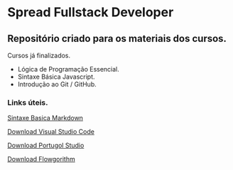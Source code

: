 # Spread Fullstack Developer
## Repositório criado para os materiais dos cursos.



Cursos já finalizados.

- Lógica de Programação Essencial.
- Sintaxe Básica Javascript.
- Introdução ao Git / GitHub.



### Links úteis.
[Sintaxe Basica Markdown](https://www.markdownguide.org/basic-syntax/)    

[Download Visual Studio Code](https://code.visualstudio.com/docs/?dv=win)  

[Download Portugol Studio](http://lite.acad.univali.br/portugol/)  

[Download Flowgorithm](http://www.flowgorithm.org)  
